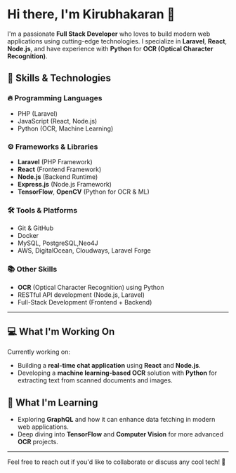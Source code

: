 # Hi there, I'm Kirubhakaran 👋

I'm a passionate **Full Stack Developer** who loves to build modern web applications using cutting-edge technologies. I specialize in **Laravel**, **React**, **Node.js**, and have experience with **Python** for **OCR (Optical Character Recognition)**.

## 🚀 Skills & Technologies

### 🔥 Programming Languages
- PHP (Laravel)
- JavaScript (React, Node.js)
- Python (OCR, Machine Learning)

### ⚙️ Frameworks & Libraries
- **Laravel** (PHP Framework)
- **React** (Frontend Framework)
- **Node.js** (Backend Runtime)
- **Express.js** (Node.js Framework)
- **TensorFlow**, **OpenCV** (Python for OCR & ML)

### 🛠 Tools & Platforms
- Git & GitHub
- Docker
- MySQL, PostgreSQL,Neo4J
- AWS, DigitalOcean, Cloudways, Laravel Forge

### 📚 Other Skills
- **OCR** (Optical Character Recognition) using Python
- RESTful API development (Node.js, Laravel)
- Full-Stack Development (Frontend + Backend)

---

## 💻 What I'm Working On
Currently working on:
- Building a **real-time chat application** using **React** and **Node.js**.
- Developing a **machine learning-based OCR** solution with **Python** for extracting text from scanned documents and images.

## 🌱 What I'm Learning
- Exploring **GraphQL** and how it can enhance data fetching in modern web applications.
- Deep diving into **TensorFlow** and **Computer Vision** for more advanced **OCR** projects.

---


Feel free to reach out if you'd like to collaborate or discuss any cool tech! 🚀

